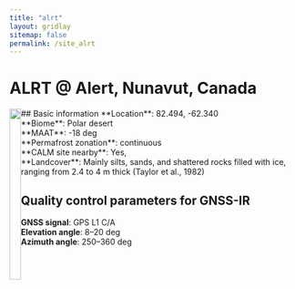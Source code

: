 ```yaml
---
title: "alrt"
layout: gridlay
sitemap: false
permalink: /site_alrt
---
```


# ALRT @ Alert, Nunavut, Canada

<div markdown="0" id="photo" class="col-sm-4" style="float:left">
    <img src="{{ site.url }}{{ site.baseurl }}/photos/alrt.jpg" width="100%" height="300px">
</div>

<div markdown="1" id="information" class="col-sm-8">
    ## Basic information
    **Location**:               82.494, -62.340 <br/>
    **Biome**:                  Polar desert <br/>
    **MAAT**:                   -18 deg <br/>
    **Permafrost zonation**:    continuous <br/>
    **CALM site nearby**:       Yes, <br/>
    **Landcover**:              Mainly silts, sands, and shattered rocks filled with ice, ranging from 2.4 to 4 m thick (Taylor et al., 1982) <br/>
</div>

## Quality control parameters for GNSS-IR
**GNSS signal**:            GPS L1 C/A <br/>
**Elevation angle**:        8–20 deg <br/>
**Azimuth angle**:          250–360 deg <br/>

